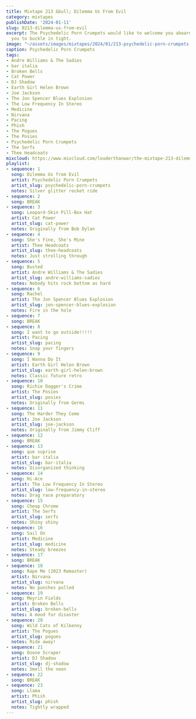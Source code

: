 ```yaml
---
title: Mixtape 213 &bull; Dilemma Us From Evil
category: mixtapes
publishDate: '2024-01-11'
slug: 0213-dilemma-us-from-evil
excerpt: The Psychedelic Porn Crumpets would like to welcome you aboard and advise
  you to buckle in tight.
image: "~/assets/images/mixtapes/2024/01/213-psychedelic-porn-crumpets.jpg"
caption: Psychedelic Porn Crumpets
tags:
- Andre Williams & The Sadies
- bar italia
- Broken Bells
- Cat Power
- DJ Shadow
- Earth Girl Helen Brown
- Joe Jackson
- The Jon Spencer Blues Explosion
- The Low Frequency In Stereo
- Medicine
- Nirvana
- Pacing
- Phish
- The Pogues
- The Posies
- Psychedelic Porn Crumpets
- The Serfs
- Thee Headcoats
mixcloud: https://www.mixcloud.com/louderthanwar/the-mixtape-213-dilemma-us-from-evil-2024-01-11/
playlist:
- sequence: 1
  song: Dilemma Us from Evil
  artist: Psychedelic Porn Crumpets
  artist_slug: psychedelic-porn-crumpets
  notes: Silver glitter rocket ride
- sequence: 2
  song: BREAK
- sequence: 3
  song: Leopard-Skin Pill-Box Hat
  artist: Cat Power
  artist_slug: cat-power
  notes: Originally from Bob Dylan
- sequence: 4
  song: She's Fine, She's Mine
  artist: Thee Headcoats
  artist_slug: thee-headcoats
  notes: Just strolling through
- sequence: 5
  song: Busted
  artist: Andre Williams & The Sadies
  artist_slug: andre-williams-sadies
  notes: Nobody hits rock bottom as hard
- sequence: 6
  song: Rachel
  artist: The Jon Spencer Blues Explosion
  artist_slug: jon-spencer-blues-explosion
  notes: Fire in the hole
- sequence: 7
  song: BREAK
- sequence: 8
  song: I want to go outside!!!!!
  artist: Pacing
  artist_slug: pacing
  notes: Snap your fingers
- sequence: 9
  song: I Wanna Do It
  artist: Earth Girl Helen Brown
  artist_slug: earth-girl-helen-brown
  notes: Classic future retro
- sequence: 10
  song: Richie Dagger's Crime
  artist: The Posies
  artist_slug: posies
  notes: Originally from Germs
- sequence: 11
  song: The Harder They Come
  artist: Joe Jackson
  artist_slug: joe-jackson
  notes: Originally from Jimmy Cliff
- sequence: 12
  song: BREAK
- sequence: 13
  song: que suprise
  artist: bar italia
  artist_slug: bar-italia
  notes: Disorganized thinking
- sequence: 14
  song: Hi-Ace
  artist: The Low Frequency In Stereo
  artist_slug: low-frequency-in-stereo
  notes: Drag race preparatory
- sequence: 15
  song: Cheap Chrome
  artist: The Serfs
  artist_slug: serfs
  notes: Shiny shiny
- sequence: 16
  song: Sail On
  artist: Medicine
  artist_slug: medicine
  notes: Steady breezes
- sequence: 17
  song: BREAK
- sequence: 18
  song: Rape Me (2023 Remaster)
  artist: Nirvana
  artist_slug: nirvana
  notes: No punches pulled
- sequence: 19
  song: Meyrin Fields
  artist: Broken Bells
  artist_slug: broken-bells
  notes: A mood for disaster
- sequence: 20
  song: Wild Cats of Kilkenny
  artist: The Pogues
  artist_slug: pogues
  notes: Ride away!
- sequence: 21
  song: Ozone Scraper
  artist: DJ Shadow
  artist_slug: dj-shadow
  notes: Smell the neon
- sequence: 22
  song: BREAK
- sequence: 23
  song: Llama
  artist: Phish
  artist_slug: phish
  notes: Tightly wrapped
---
```


